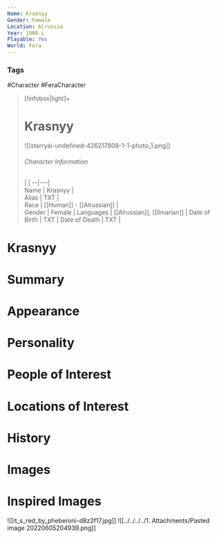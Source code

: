 ```yaml
---
Name: Krasnyy  
Gender: Female
Location: Alrussia
Year: 1900 L
Playable: Yes
World: Fera
---
```


### Tags
#Character #FeraCharacter 

> [!infobox|light]+  
> # Krasnyy  
> ![[starryai-undefined-426217808-1-1-photo_1.png]]
> ###### Character Information
>  |   |
> --|---|  
> Name | Krasnyy |  
> Alias | TXT |  
> Race | [[Human]] - [[Alrussian]] |  
> Gender | Female |
> Languages | [[Alrussian]], [[Ilmarian]] |
> Date of Birth | TXT |
> Date of Death | TXT |

# Krasnyy

# Summary

# Appearance

# Personality

# People of Interest

# Locations of Interest

# History

# Images

# Inspired Images

![[it_s_red_by_pheberoni-d8z2f17.jpg]]
![[../../../../1. Attachments/Pasted image 20220605204939.png]]
